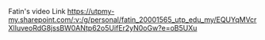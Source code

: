 Fatin's video Link
https://utpmy-my.sharepoint.com/:v:/g/personal/fatin_20001565_utp_edu_my/EQUYqMVcrXlIuveoRdG8jssBW0ANtp62o5UifEr2yN0oGw?e=oB5UXu
